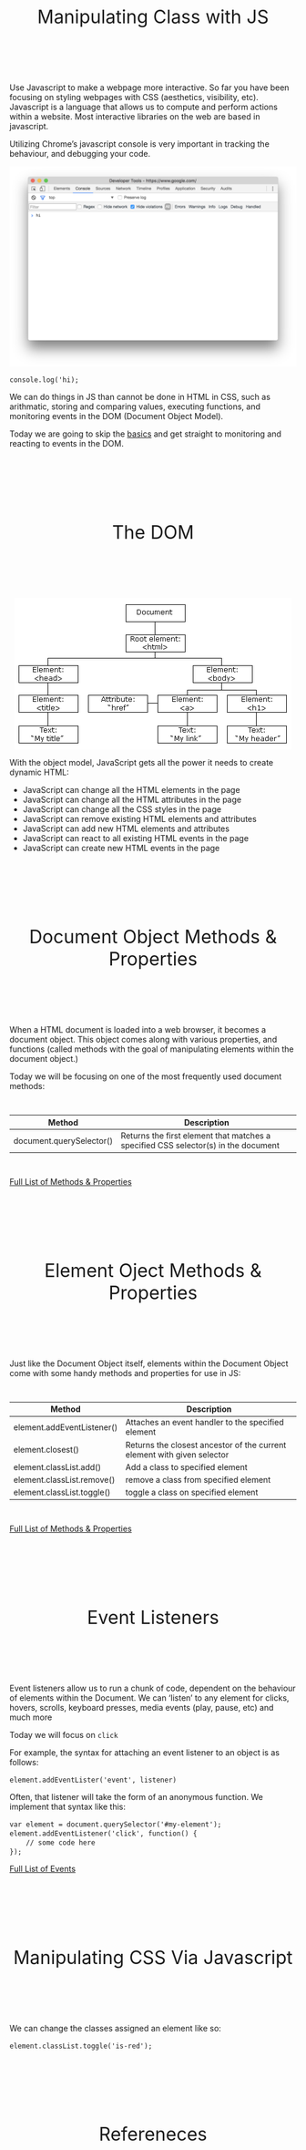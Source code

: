 <style>
	.container-lg {
		max-width: 650px !important;
	}
	h1 {
		text-align: center !important;
		font-weight: normal !important;
	}
	h2 {
		margin: 4em 0 3em 0 !important;
		font-size: 2rem !important;
		text-align: center !important;
		font-weight: normal !important;
	}
	table {
		margin: 3em 0 !important;
	}
	.highlighter-rouge {
		margin: 2em 0 !important;
	}
	img {
		margin: auto !important;
		display: block !important;
	}
</style>

## Manipulating Class with JS

Use Javascript to make a webpage more interactive. So far you have been focusing on styling webpages with CSS (aesthetics, visibility, etc). Javascript is a language that allows us to compute and perform actions within a website. Most interactive libraries on the web are based in javascript.

Utilizing Chrome’s javascript console is very important in tracking the behaviour, and debugging your code.  

![console](assets/console.png)  

~~~
console.log('hi);
~~~

We can do things in JS than cannot be done in HTML in CSS, such as arithmatic, storing and comparing values, executing functions, and monitoring events in the DOM (Document Object Model).

Today we are going to skip the [basics](http://jsforcats.com/) and get straight to monitoring and reacting to events in the DOM. 
 
  
## The DOM

![HTML tree](assets/htmltree.gif)

> 
With the object model, JavaScript gets all the power it needs to create dynamic HTML:  

>
- JavaScript can change all the HTML elements in the page
- JavaScript can change all the HTML attributes in the page
- JavaScript can change all the CSS styles in the page
- JavaScript can remove existing HTML elements and attributes
- JavaScript can add new HTML elements and attributes
- JavaScript can react to all existing HTML events in the page
- JavaScript can create new HTML events in the page



## Document Object Methods & Properties  

When a HTML document is loaded into a web browser, it becomes a document object. This object comes along with various properties, and functions (called methods with the goal of manipulating elements within the document object.)

Today we will be focusing on one of the most frequently used document methods:


| Method | Description |
|--------|-------------|
| document.querySelector() | Returns the first element that matches a specified CSS selector(s) in the document |

[Full List of Methods & Properties](https://www.w3schools.com/jsref/dom_obj_document.asp)  



## Element Oject Methods & Properties  


Just like the Document Object itself, elements within the Document Object come with some handy methods and properties for use in JS:


| Method | Description |
|--------|-------------|
| element.addEventListener() | Attaches an event handler to the specified element |
| element.closest() | Returns the closest ancestor of the current element with given selector |
| element.classList.add() | Add a class to specified element |
| element.classList.remove() | remove a class from specified element |
| element.classList.toggle() | toggle a class on specified element |

[Full List of Methods & Properties](https://www.w3schools.com/jsref/dom_obj_all.asp) 



## Event Listeners

Event listeners allow us to run a chunk of code, dependent on the behaviour of elements within the Document. We can ‘listen’ to any element for clicks, hovers, scrolls, keyboard presses, media events (play, pause, etc) and much more

Today we will focus on `click`

For example, the syntax for attaching an event listener to an object is as follows:

~~~
element.addEventLister('event', listener)
~~~

Often, that listener will take the form of an anonymous function. We implement that syntax like this:

~~~
var element = document.querySelector('#my-element');
element.addEventListener('click', function() {
	// some code here
});
~~~

[Full List of Events](https://developer.mozilla.org/en-US/docs/Web/Events)



## Manipulating CSS Via Javascript  

We can change the classes assigned an element like so:

~~~
element.classList.toggle('is-red');
~~~



## Refereneces  

[Document Object Methods & Properties](https://www.w3schools.com/jsref/dom_obj_document.asp)  
[Element Oject Methods & Properties](https://www.w3schools.com/jsref/dom_obj_all.asp)  
[List of Events](https://developer.mozilla.org/en-US/docs/Web/Events)  
[CSS Transitions](https://developer.mozilla.org/en-US/docs/Web/CSS/transition)  
[CSS Animation](https://developer.mozilla.org/en-US/docs/Web/CSS/CSS_Animations/Using_CSS_animations)



## Further Reading 

[JS for Cats](http://jsforcats.com/)  
[Eloquent JS](http://eloquentjavascript.net/00_intro.html)  
[Eloquent JS: The Document Object Model](http://eloquentjavascript.net/13_dom.html)  